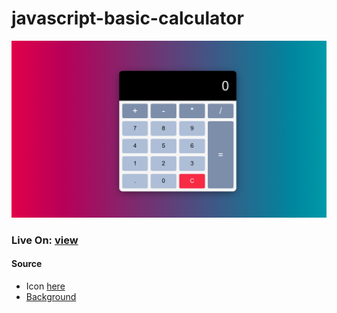 # javascript-basic-calculator

![Screenshot](./image/calculator.png)

### Live On: [view](https://sakilk130.github.io/javascript-basic-calculator/)

#### Source

- Icon [here](https://icons8.com/)
- [Background](https://uigradients.com/)

